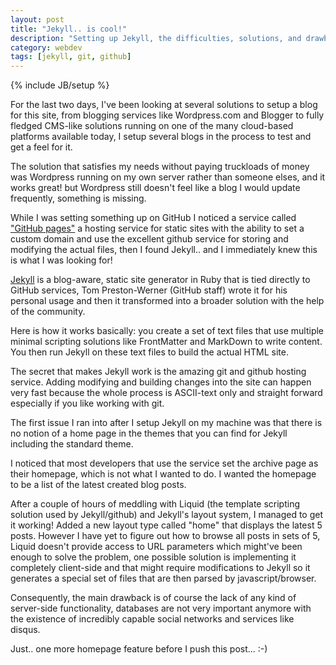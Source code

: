 ```yaml
---
layout: post
title: "Jekyll.. is cool!"
description: "Setting up Jekyll, the difficulties, solutions, and drawbacks."
category: webdev
tags: [jekyll, git, github]
---
```

{% include JB/setup %}

For the last two days, I've been looking at several solutions to setup a blog for this site, from blogging services like Wordpress.com and Blogger to fully fledged CMS-like solutions running on one of the many cloud-based platforms available today, I setup several blogs in the process to test and get a feel for it.

The solution that satisfies my needs without paying truckloads of money was Wordpress running on my own server rather than someone elses, and it works great! but Wordpress still doesn't feel like a blog I would update frequently, something is missing.

While I was setting something up on GitHub I noticed a service called ["GitHub pages"](http://pages.github.com/) a hosting service for static sites with the ability to set a custom domain and use the excellent github service for storing and modifying the actual files, then I found Jekyll.. and I immediately knew this is what I was looking for!

[Jekyll](http://jekyllrb.com/) is a blog-aware, static site generator in Ruby that is tied directly to GitHub services, Tom Preston-Werner (GitHub staff) wrote it for his personal usage and then it transformed into a broader solution with the help of the community.

Here is how it works basically: you create a set of text files that use multiple minimal scripting solutions like FrontMatter and MarkDown to write content. You then run Jekyll on these text files to build the actual HTML site.

The secret that makes Jekyll work is the amazing git and github hosting service. Adding modifying and building changes into the site can happen very fast because the whole process is ASCII-text only and straight forward especially if you like working with git.

The first issue I ran into after I setup Jekyll on my machine was that there is no notion of a home page in the themes that you can find for Jekyll including the standard theme.

I noticed that most developers that use the service set the archive page as their homepage, which is not what I wanted to do. I wanted the homepage to be a list of the latest created blog posts.

After a couple of hours of meddling with Liquid (the template scripting solution used by Jekyll/github) and Jekyll's layout system, I managed to get it working! Added a new layout type called "home" that displays the latest 5 posts. However I have yet to figure out how to browse all posts in sets of 5, Liquid doesn't provide access to URL parameters which might've been enough to solve the problem, one possible solution is implementing it completely client-side and that might require modifications to Jekyll so it generates a special set of files that are then parsed by javascript/browser.

Consequently, the main drawback is of course the lack of any kind of server-side functionality, databases are not very important anymore with the existence of incredibly capable social networks and services like disqus.

Just.. one more homepage feature before I push this post... :-)
